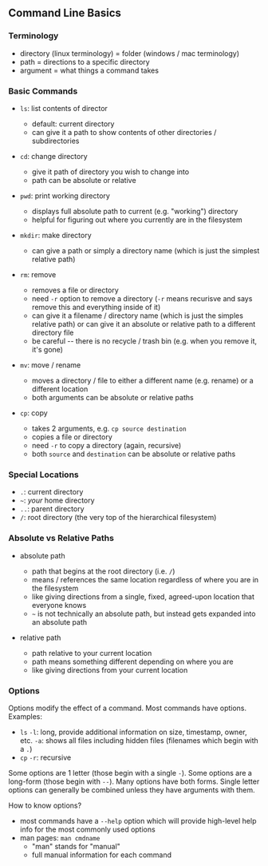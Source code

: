 ## Command Line Basics

### Terminology
* directory (linux terminology) = folder (windows / mac terminology)
* path = directions to a specific directory
* argument = what things a command takes

### Basic Commands

* `ls`:  list contents of director
  * default:  current directory
  * can give it a path to show contents of other directories / subdirectories

* `cd`:  change directory
  * give it path of directory you wish to change into
  * path can be absolute or relative

* `pwd`:  print working directory
  * displays full absolute path to current (e.g. "working") directory
  * helpful for figuring out where you currently are in the filesystem

* `mkdir`:  make directory
  * can give a path or simply a directory name
    (which is just the simplest relative path)

* `rm`:  remove
  * removes a file or directory
  * need `-r` option to remove a directory
    (`-r` means recurisve and says remove this and everything inside of it)
  * can give it a filename / directory name (which is just the simples relative path)
    or can give it an absolute or relative path to a different directory file
  * be careful -- there is no recycle / trash bin (e.g. when you remove it, it's gone)

* `mv`:  move / rename
  * moves a directory / file to either a different name (e.g. rename)
    or a different location
  * both arguments can be absolute or relative paths

* `cp`:  copy
  * takes 2 arguments, e.g. `cp source destination`
  * copies a file or directory
  * need `-r` to copy a directory (again, recursive)
  * both `source` and `destination` can be absolute or relative paths

### Special Locations 

* `.`:  current directory
* `~`:  *your* home directory
* `..`:  parent directory
* `/`:  root directory (the very top of the hierarchical filesystem)

### Absolute vs Relative Paths
* absolute path
  * path that begins at the root directory (i.e. `/`)
  * means / references the same location regardless of where you are in the filesystem
  * like giving directions from a single, fixed, agreed-upon location that everyone knows
  * `~` is not technically an absolute path, but instead gets expanded into an absolute path

* relative path
  * path relative to your current location
  * path means something different depending on where you are
  * like giving directions from your current location
  
### Options
Options modify the effect of a command.
Most commands have options.
Examples:
* `ls`
  `-l`:  long, provide additional information on size, timestamp, owner, etc.
  `-a`:  shows all files including hidden files (filenames which begin with a `.`)
* `cp`
  `-r`:  recursive

Some options are 1 letter (those begin with a single `-`).
Some options are a long-form (those begin with `--`).
Many options have both forms.
Single letter options can generally be combined unless they have arguments with them.

How to know options?
* most commands have a `--help` option which will provide high-level help info
  for the most commonly used options
* man pages:  `man cmdname`
  * "man" stands for "manual"
  * full manual information for each command
